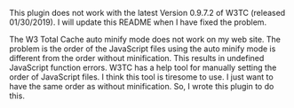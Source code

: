 This plugin does not work with the latest Version 0.9.7.2 of W3TC (released
01/30/2019). I will update this README when I have fixed the problem.

The W3 Total Cache auto minify mode does not work on my web site. The problem
is the order of the JavaScript files using the auto minify mode is different
from the order without minification. This results in undefined JavaScript
function errors. W3TC has a help tool for manually setting the order of
JavaScript files. I think this tool is tiresome to use. I just want to have
the same order as without minification. So, I wrote this plugin to do this.

